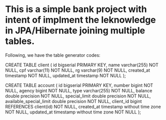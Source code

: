 # This is a simple bank project with intent of implment the leknowledge in JPA/Hibernate joining multiple tables.

Following, we have the table generator codes:

CREATE TABLE client (
    id bigserial PRIMARY KEY,
    name varchar(255) NOT NULL,
    cpf varchar(11) NOT NULL,
    rg varchar(9) NOT NULL,
    created_at timestamp NOT NULL,
    updated_at timestamp NOT NULL
);


CREATE TABLE account (
    id bigserial PRIMARY KEY,
    number bigint NOT NULL,
    agency bigint NOT NULL,
    type varchar(255) NOT NULL,
    balance double precision NOT NULL,
    special_limit double precision NOT NULL,
    available_special_limit double precision NOT NULL,
    client_id bigint REFERENCES client(id) NOT NULL,
    created_at timestamp without time zone NOT NULL,
    updated_at timestamp without time zone NOT NULL
);
